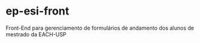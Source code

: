 # ep-esi-front
Front-End para gerenciamento de formulários de andamento dos alunos de mestrado da EACH-USP
